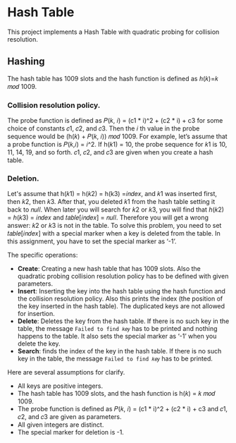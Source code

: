 # Hash Table
This project implements a Hash Table with quadratic probing for collision resolution.

## Hashing
The hash table has 1009 slots and the hash function is defined as *h*(𝑘)=𝑘 𝑚𝑜𝑑 1009.

### Collision resolution policy.
The probe function is defined as 𝑃(𝑘, 𝑖) = (c1 * i)^2 + (c2 * i) + c3 for some choice of constants 𝑐1, 𝑐2, and 𝑐3. Then the 𝑖 th value in the probe sequence would be (h(𝑘) + 𝑃(𝑘, 𝑖)) 𝑚𝑜𝑑 1009. For example, let’s assume that a probe function is 𝑃(𝑘,𝑖) = 𝑖^2. If h(𝑘1) = 10, the probe sequence for 𝑘1 is 10, 11, 14, 19, and so forth. 𝑐1, 𝑐2, and 𝑐3 are given when you create a hash table.
### Deletion.
Let's assume that h(𝑘1) = h(𝑘2) = h(k3) =𝑖𝑛𝑑𝑒𝑥, and 𝑘1 was inserted first, then 𝑘2, then 𝑘3. After that, you deleted 𝑘1 from the hash table setting it back to 𝑛𝑢𝑙𝑙. When later you will search for 𝑘2 or 𝑘3, you will find that *h*(𝑘2) = *h*(𝑘3) = 𝑖𝑛𝑑𝑒𝑥 and 𝑡𝑎𝑏𝑙𝑒\[𝑖𝑛𝑑𝑒𝑥] = 𝑛𝑢𝑙𝑙. Therefore you will get a wrong answer: 𝑘2 or 𝑘3 is not in the table. To solve this problem, you need to set 𝑡𝑎𝑏𝑙𝑒\[𝑖𝑛𝑑𝑒𝑥] with a special marker when a key is deleted from the table. In this assignment, you have to set the special marker as ‘-1’.

The specific operations:
- **Create**: Creating a new hash table that has 1009 slots. Also the quadratic probing collision resolution policy has to be defined with given parameters.
- **Insert**: Inserting the key into the hash table using the hash function and the collision resolution policy. Also this prints the index (the position of the key inserted in the hash table). The duplicated keys are not allowed for insertion.
- **Delete**: Deletes the key from the hash table. If there is no such key in the table, the message ```Failed to find 𝑘𝑒𝑦``` has to be printed and nothing happens to the table. It also sets the special marker as ‘-1’ when you delete the key.
- **Search**: finds the index of the key in the hash table. If there is no such key in the table, the message ```Failed to find 𝑘𝑒𝑦``` has to be printed.

Here are several assumptions for clarify.
- All keys are positive integers.
- The hash table has 1009 slots, and the hash function is h(𝑘) = 𝑘 𝑚𝑜𝑑 1009.
- The probe function is defined as 𝑃(𝑘, 𝑖) = (c1 * i)^2 + (c2 * i) + c3 and 𝑐1, 𝑐2, and 𝑐3 are given as parameters.
- All given integers are distinct.
- The special marker for deletion is -1.

